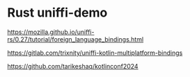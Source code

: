 # Rust uniffi-demo

https://mozilla.github.io/uniffi-rs/0.27/tutorial/foreign_language_bindings.html

https://gitlab.com/trixnity/uniffi-kotlin-multiplatform-bindings

https://github.com/tarikeshaq/kotlinconf2024
